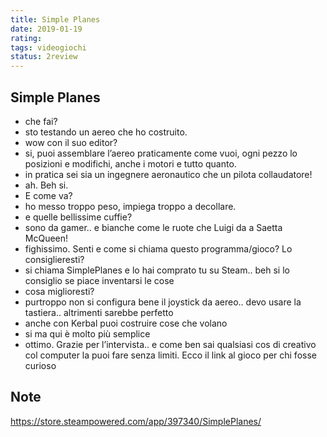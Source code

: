 ```yaml
---
title: Simple Planes
date: 2019-01-19
rating: 
tags: videogiochi
status: 2review
---
```

## Simple Planes

- che fai?
- sto testando un aereo che ho costruito.
- wow con il suo editor?
- si, puoi assemblare l’aereo praticamente come vuoi, ogni pezzo lo posizioni e modifichi, anche i motori e tutto quanto.
- in pratica sei sia un ingegnere aeronautico che un pilota collaudatore!
- ah. Beh si.
- E come va?
- ho messo troppo peso, impiega troppo a decollare.
- e quelle bellissime cuffie?
- sono da gamer.. e bianche come le ruote che Luigi da a Saetta McQueen!
- fighissimo. Senti e come si chiama questo programma/gioco? Lo consiglieresti?
- si chiama SimplePlanes e lo hai comprato tu su Steam.. beh si lo consiglio se piace inventarsi le cose
- cosa miglioresti?
- purtroppo non si configura bene il joystick da aereo.. devo usare la tastiera.. altrimenti sarebbe perfetto
- anche con Kerbal puoi costruire cose che volano
- si ma qui è molto più semplice
- ottimo. Grazie per l’intervista.. e come ben sai qualsiasi cos di creativo col computer la puoi fare senza limiti. Ecco il link al gioco per chi fosse curioso

## Note
https://store.steampowered.com/app/397340/SimplePlanes/
